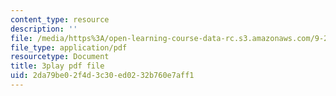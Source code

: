```yaml
---
content_type: resource
description: ''
file: /media/https%3A/open-learning-course-data-rc.s3.amazonaws.com/9-20-animal-behavior-fall-2013/2da79be02f4d3c30ed0232b760e7aff1_472226.pdf
file_type: application/pdf
resourcetype: Document
title: 3play pdf file
uid: 2da79be0-2f4d-3c30-ed02-32b760e7aff1
---
```

